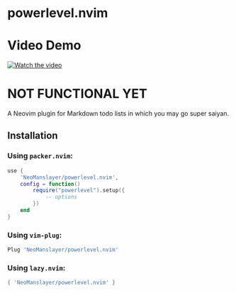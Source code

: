 # powerlevel.nvim

# Video Demo

[![Watch the video](https://img.youtube.com/vi/HJl9p0YGWzA/0.jpg)](https://www.youtube.com/watch?v=HJl9p0YGWzA)

# NOT FUNCTIONAL YET

A Neovim plugin for Markdown todo lists in which you may go super saiyan.

## Installation

### Using `packer.nvim`:

```lua
use {
    'NeoManslayer/powerlevel.nvim',
    config = function()
        require("powerlevel").setup({
            -- options
        })
    end
}
```

### Using `vim-plug`:

```lua
Plug 'NeoManslayer/powerlevel.nvim'
```

### Using `lazy.nvim`:

```lua
{ 'NeoManslayer/powerlevel.nvim' }
```
